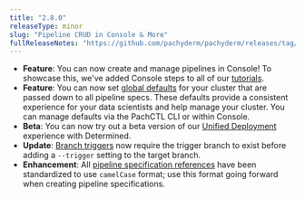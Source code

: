```yaml
---
title: "2.8.0"
releaseType: minor 
slug: "Pipeline CRUD in Console & More"
fullReleaseNotes: "https://github.com/pachyderm/pachyderm/releases/tag/v2.8.0"
---
```


- **Feature**: You can now create and manage pipelines in Console! To showcase this, we've added Console steps to all of our [tutorials](/latest/build-dags/tutorials/).
- **Feature**: You can now set [global defaults](/latest/set-up/global-config/) for your cluster that are passed down to all pipeline specs. These defaults provide a consistent experience for your data scientists and help manage your cluster.  You can manage defaults via the PachCTL CLI or within Console.
- **Beta**: You can now try out a beta version of our [Unified Deployment](/latest/set-up/unified-deployment/) experience with Determined. 
- **Update**: [Branch triggers](/latest/build-dags/branch-operations/set-branch-triggers) now require the trigger branch to exist before adding a `--trigger` setting to the target branch.
- **Enhancement**: All [pipeline specification references](/latest/build-dags/pipeline-spec/) have been standardized to use `camelCase` format; use this format going forward when creating pipeline specifications.